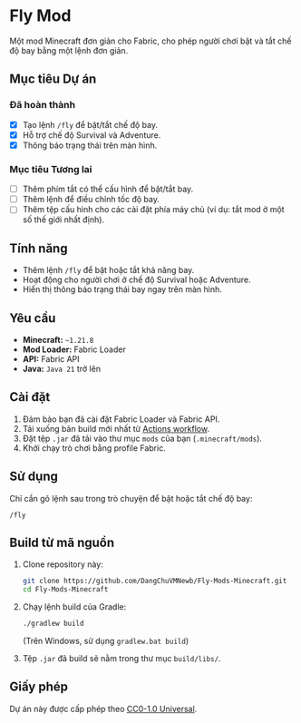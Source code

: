 # Fly Mod

Một mod Minecraft đơn giản cho Fabric, cho phép người chơi bật và tắt chế độ bay bằng một lệnh đơn giản.

## Mục tiêu Dự án

### Đã hoàn thành
- [x] Tạo lệnh `/fly` để bật/tắt chế độ bay.
- [x] Hỗ trợ chế độ Survival và Adventure.
- [x] Thông báo trạng thái trên màn hình.

### Mục tiêu Tương lai
- [ ] Thêm phím tắt có thể cấu hình để bật/tắt bay.
- [ ] Thêm lệnh để điều chỉnh tốc độ bay.
- [ ] Thêm tệp cấu hình cho các cài đặt phía máy chủ (ví dụ: tắt mod ở một số thế giới nhất định).

## Tính năng

*   Thêm lệnh `/fly` để bật hoặc tắt khả năng bay.
*   Hoạt động cho người chơi ở chế độ Survival hoặc Adventure.
*   Hiển thị thông báo trạng thái bay ngay trên màn hình.

## Yêu cầu

*   **Minecraft:** `~1.21.8`
*   **Mod Loader:** Fabric Loader
*   **API:** Fabric API
*   **Java:** `Java 21` trở lên

## Cài đặt

1.  Đảm bảo bạn đã cài đặt Fabric Loader và Fabric API.
2.  Tải xuống bản build mới nhất từ [Actions workflow](https://nightly.link/DangChuVMNewb/Fly-Mods-Minecraft/workflows/main/main).
3.  Đặt tệp `.jar` đã tải vào thư mục `mods` của bạn (`.minecraft/mods`).
4.  Khởi chạy trò chơi bằng profile Fabric.

## Sử dụng

Chỉ cần gõ lệnh sau trong trò chuyện để bật hoặc tắt chế độ bay:

```
/fly
```

## Build từ mã nguồn

1.  Clone repository này:
    ```sh
    git clone https://github.com/DangChuVMNewb/Fly-Mods-Minecraft.git
    cd Fly-Mods-Minecraft
    ```
2.  Chạy lệnh build của Gradle:
    ```sh
    ./gradlew build
    ```
    (Trên Windows, sử dụng `gradlew.bat build`)

3.  Tệp `.jar` đã build sẽ nằm trong thư mục `build/libs/`.

## Giấy phép

Dự án này được cấp phép theo [CC0-1.0 Universal](https://creativecommons.org/publicdomain/zero/1.0/).
